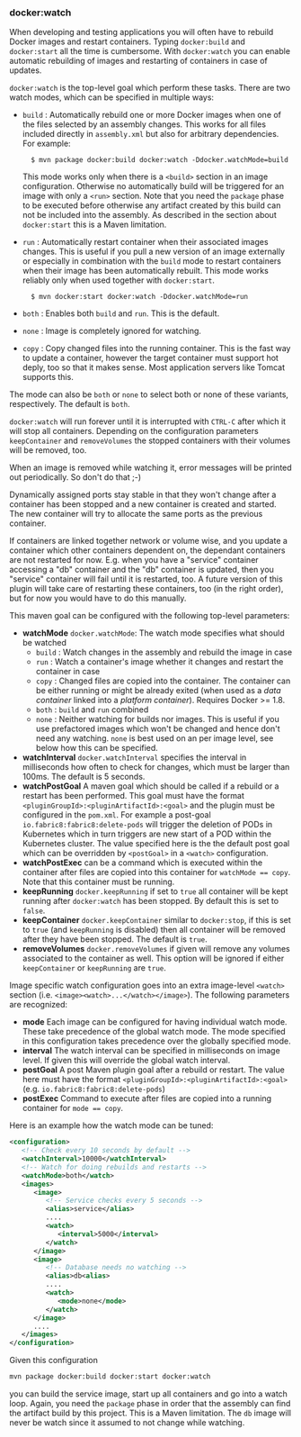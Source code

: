 ### docker:watch

When developing and testing applications you will often have to
rebuild Docker images and restart containers. Typing `docker:build`
and `docker:start` all the time is cumbersome. With `docker:watch` you
can enable automatic rebuilding of images and restarting of containers
in case of updates.

`docker:watch` is the top-level goal which perform these tasks. There
are two watch modes, which can be specified in multiple ways:

* `build` : Automatically rebuild one or more Docker images when one
  of the files selected by an assembly changes. This works for all files
  included directly in `assembly.xml` but also for arbitrary dependencies. 
  For example:

        $ mvn package docker:build docker:watch -Ddocker.watchMode=build

  This mode works only when there is a `<build>` section
  in an image configuration. Otherwise no automatically build will be triggered for an 
  image with only a `<run>` section. Note that you need the `package` phase to be executed before
  otherwise any artifact created by this build can not be included
  into the assembly. As described in the section about `docker:start` this
  is a Maven limitation. 
  
* `run` : Automatically restart container when their associated images
  changes. This is useful if you pull a new version of an image
  externally or especially in combination with the `build` mode to
  restart containers when their image has been automatically
  rebuilt. This mode works reliably only when used together with
  `docker:start`.

        $ mvn docker:start docker:watch -Ddocker.watchMode=run

* `both` : Enables both `build` and `run`. This is the default. 

* `none` : Image is completely ignored for watching.

* `copy` : Copy changed files into the running container. This is the
  fast way to update a container, however the target container must
  support hot deply, too so that it makes sense. Most application
  servers like Tomcat supports this. 

The mode can also be `both` or `none` to select both or none of these
variants, respectively. The default is `both`. 

`docker:watch` will run forever until it is interrupted with `CTRL-C`
after which it will stop all containers. Depending on the configuration
parameters `keepContainer` and `removeVolumes` the stopped containers
with their volumes will be removed, too.

When an image is removed while watching it, error messages will be printed out
periodically.  So don't do that ;-)

Dynamically assigned ports stay stable in that they won't change after
a container has been stopped and a new container is created and started. The new
container will try to allocate the same ports as the previous container.

If containers are linked together network or volume wise, and you
update a container which other containers dependent on, the dependant
containers are not restarted for now. E.g. when you have a "service"
container accessing a "db" container and the "db" container is
updated, then you "service" container will fail until it is restarted,
too. A future version of this plugin will take care of restarting
these containers, too (in the right order), but for now you would have
to do this manually.

This maven goal can be configured with the following top-level
parameters:

* **watchMode** `docker.watchMode`: The watch mode specifies what should be watched
  - `build` : Watch changes in the assembly and rebuild the image in
  case
  - `run` : Watch a container's image whether it changes and restart
  the container in case
  - `copy` : Changed files are copied into the container. The
    container can be either running or might be already exited (when
    used as a *data container* linked into a *platform
    container*). Requires Docker >= 1.8.
  - `both` : `build` and `run` combined
  - `none` : Neither watching for builds nor images. This is useful if
  you use prefactored images which won't be changed and hence don't
  need any watching. `none` is best used on an per image level, see
  below how this can be specified.
* **watchInterval** `docker.watchInterval` specifies the interval in
  milliseconds how  often to check for changes, which must be larger
  than 100ms. The default is 5 seconds.
* **watchPostGoal** A maven goal which should be called if a rebuild
  or a restart has been performed. This goal must have the format
  `<pluginGroupId>:<pluginArtifactId>:<goal>` and the plugin must be
  configured in the `pom.xml`. For example a post-goal
  `io.fabric8:fabric8:delete-pods` will trigger the deletion of PODs
  in Kubernetes which in turn triggers are new start of a POD within
  the Kubernetes cluster. The value specified here is the the default
  post goal which can be overridden by `<postGoal>` in a `<watch>`
  configuration.
* **watchPostExec** can be a command which is executed within the
  container after files are copied into this container for `watchMode
  == copy`. Note that this container must be running.
* **keepRunning** `docker.keepRunning` if set to `true` all
  container will be kept running after `docker:watch` has been
  stopped. By default this is set to `false`. 
* **keepContainer** `docker.keepContainer` similar to `docker:stop`,
  if this is set to `true` (and `keepRunning` is disabled) then all
  container will be removed after they have been stopped. The default
  is `true`.
* **removeVolumes** `docker.removeVolumes` if given will remove any
  volumes associated to the container as well. This option will be ignored
  if either `keepContainer` or `keepRunning` are `true`.

Image specific watch configuration goes into an extra image-level
`<watch>` section (i.e. `<image><watch>...</watch></image>`). 
The following parameters are recognized:

* **mode** Each image can be configured for having individual watch
  mode. These take precedence of the global watch mode. The mode
  specified in this configuration takes precedence over the globally
  specified mode.
* **interval** The watch interval can be specified in milliseconds on
  image level. If given this will override the global watch interval.
* **postGoal** A post Maven plugin goal after a rebuild or
  restart. The value here must have the format
  `<pluginGroupId>:<pluginArtifactId>:<goal>`
  (e.g. `io.fabric8:fabric8:delete-pods`)
* **postExec** Command to execute after files are copied into a
  running container for `mode == copy`. 
  
Here is an example how the watch mode can be tuned:

````xml
<configuration>
   <!-- Check every 10 seconds by default -->
   <watchInterval>10000</watchInterval>
   <!-- Watch for doing rebuilds and restarts --> 
   <watchMode>both</watch>
   <images>
      <image>
         <!-- Service checks every 5 seconds -->
         <alias>service</alias>
         ....
         <watch>
            <interval>5000</interval>
         </watch>
      </image>
      <image>
         <!-- Database needs no watching -->
         <alias>db<alias>
         ....
         <watch>
            <mode>none</mode>
         </watch>
      </image>
      ....   
   </images>
</configuration>
````

Given this configuration 

````sh
mvn package docker:build docker:start docker:watch
````

you can build the service image, start up all containers and go into a watch
loop. Again, you need the `package` phase in order that the assembly
can find the artifact build by this project. This is a Maven
limitation. The `db` image will never be watch since it assumed to not change 
while watching. 

